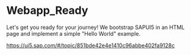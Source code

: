 # Webapp_Ready
Let's get you ready for your journey! We bootstrap SAPUI5 in an HTML page and implement a simple "Hello World" example.

https://ui5.sap.com/#/topic/851bde42e4e1410c96abbe402fa9128c
